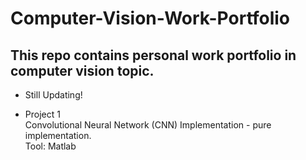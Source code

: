 # Computer-Vision-Work-Portfolio

## This repo contains personal work portfolio in computer vision topic.
- Still Updating!

- Project 1\
Convolutional Neural Network (CNN) Implementation - pure implementation. \
Tool: Matlab
